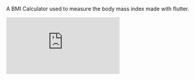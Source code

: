 A BMI Calculator used to measure the body mass index made with flutter.

![Finished App](https://github.com/lypsa028/BMI_Calculator/blob/master/README.md)
